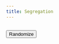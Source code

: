```yaml
---
title: Segregation
---
```


<script src="{{ site.baseurl }}/assets/flocc.js"></script>
    
<pre id="container"></pre>
<button id="reset">Randomize</button>

<script>
var container = document.getElementById('container');
var width = 50;
var height = 20;
var grid = new flocc.GridEnvironment(width, height);

function setup() {

    grid.loop(function(x, y, agent) {

        grid.removeAgent(x, y);

        if (Math.random() < 0.05) return;
        
        var agent = grid.addAgent(x, y);
        agent.set('value', Math.random() > 0.5 ? 'X' : '.');
        agent.addRule(tick);
    });
}

function tick(agent) {

    var x = agent.get('x');
    var y = agent.get('y');
    var value = agent.get('value');

    var percentLike = 0;
    var neighbors = 0;

    for (var dx = -1; dx <= 1; dx++) {

        for (var dy = -1; dy <= 1; dy++) {
            
            if (dx === 0 && dy === 0) continue;
            
            var maybeNeighbor = grid.getAgent(x + dx, y + dy);
            if (!maybeNeighbor) continue;

            neighbors++;
            if (maybeNeighbor.get('value') === value) percentLike++;
        }
    }
    
    if (neighbors === 0) return;

    percentLike /= neighbors;

    if (percentLike < 0.5) move(agent, percentLike);
}

function move(agent, percentLike) {
    var space = grid.getRandomOpenCell();
    grid.swap(agent.get('x'), agent.get('y'), space.x, space.y);
}

function render() {

    container.innerHTML = '';
    grid.loop(function(x, y, agent) {
        container.innerHTML += agent ? agent.get('value') : ' ';
        if (x === width - 1) container.innerHTML += '\n';
    });

    grid.tick();

    setTimeout(render, 250);
}

setup();
render();

document.getElementById('reset').addEventListener('click', setup);
</script>